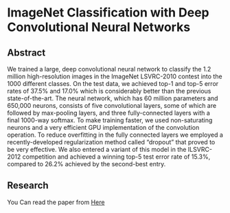 # ImageNet Classification with Deep Convolutional Neural Networks

## Abstract
We trained a large, deep convolutional neural network to classify the 1.2 million high-resolution images in the ImageNet LSVRC-2010 contest into the 1000 different classes. On the test data, we achieved top-1 and top-5 error rates of 37.5% and 17.0% which is considerably better than the previous state-of-the-art. The neural network, which has 60 million parameters and 650,000 neurons, consists of five convolutional layers, some of which are followed by max-pooling layers, and three fully-connected layers with a final 1000-way softmax. To make training faster, we used non-saturating neurons and a very efficient GPU implementation of the convolution operation. To reduce overfitting in the fully connected layers we employed a recently-developed regularization method called “dropout” that proved to be very effective. We also entered a variant of this model in the ILSVRC-2012 competition and achieved a winning top-5 test error rate of 15.3%, compared to 26.2% achieved by the second-best entry. 

## Research 
You Can read the paper from [Here](https://www.nvidia.cn/content/tesla/pdf/machine-learning/imagenet-classification-with-deep-convolutional-nn.pdf)
